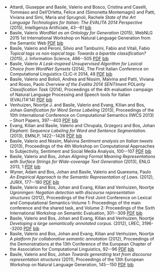 - Attardi, Giuseppe and Basile, Valerio and Bosco, Cristina and Caselli, Tommaso and Dell’Orletta, Felice and {Simonetta Montemagni} and Patti, Viviana and Simi, Maria and Sprugnoli, Rachele *State of the Art Language Technologies for Italian: The EVALITA 2014 Perspective* (2015), Intelligenza Artificiale, 43--61   [bib](bib/attardi_state_2015.bib)
- Basile, Valerio *WordNet as an Ontology for Generation* (2015), WebNLG 2015 1st International Workshop on Natural Language Generation from the Semantic Web  [PDF](files/70/basile-abstract.pdf)  [bib](bib/basile_wordnet_2015.bib)
- Basile, Valerio and Peroni, Silvio and Tamburini, Fabio and Vitali, Fabio *Topical tags vs non-topical tags: Towards a bipartite classification?* (2015), J. Information Science, 486--505  [PDF](files/68/55a4f9eb08ae81aec91327f8.pdf)  [bib](bib/basile_topical_2015.bib)
- Basile, Valerio *A Lesk-inspired Unsupervised Algorithm for Lexical Choice from WordNet Synsets* (2014), The First Italian Conference on Computational Linguistics CLiC-it 2014, 48  [PDF](files/72/Basile2014.pdf)  [bib](bib/basile_lesk-inspired_2014.bib)
- Basile, Valerio and Bolioli, Andrea and Nissim, Malvina and Patti, Viviana and Rosso, Paolo *Overview of the Evalita 2014 SENTIment POLarity Classification Task* (2014), Proceedings of the 4th evaluation campaign of Natural Language Processing and Speech tools for Italian (EVALITA'14)  [PDF](files/92/Sentipolc2014.pdf)  [bib](bib/basile_overview_2014.bib)
- Venhuizen, Noortje J. and Basile, Valerio and Evang, Kilian and Bos, Johan *Gamification for Word Sense Labeling* (2013), Proceedings of the 10th International Conference on Computational Semantics (IWCS 2013) – Short Papers, 397--403  [PDF](files/74/W13-0215.pdf)  [bib](bib/venhuizen_gamification_2013.bib)
- Evang, Kilian and Basile, Valerio and Chrupala, Grzegorz and Bos, Johan *Elephant: Sequence Labeling for Word and Sentence Segmentation.* (2013), EMNLP, 1422--1426  [PDF](files/76/D13-1146.pdf)  [bib](bib/evang_elephant:_2013.bib)
- Basile, Valerio and Nissim, Malvina *Sentiment analysis on Italian tweets* (2013), Proceedings of the 4th Workshop on Computational Approaches to Subjectivity, Sentiment and Social Media Analysis, 100--107  [PDF](files/88/W13-1614.pdf)  [bib](bib/basile_sentiment_2013.bib)
- Basile, Valerio and Bos, Johan *Aligning Formal Meaning Representations with Surface Strings for Wide-coverage Text Generation* (2013), ENLG 2013, 1  [PDF](files/78/W13-2101.pdf)  [bib](bib/basile_aligning_2013.bib)
- Wyner, Adam and Bos, Johan and Basile, Valerio and Quaresma, Paulo *An Empirical Approach to the Semantic Representation of Laws.* (2012), JURIX, 177--180  [PDF](files/82/WynerEtAlCCBoxerJURIX2012.pdf)  [bib](bib/wyner_empirical_2012.bib)
- Basile, Valerio and Bos, Johan and Evang, Kilian and Venhuizen, Noortje *Ugroningen: Negation detection with discourse representation structures* (2012), Proceedings of the First Joint Conference on Lexical and Computational Semantics-Volume 1: Proceedings of the main conference and the shared task, and Volume 2: Proceedings of the Sixth International Workshop on Semantic Evaluation, 301--309  [PDF](files/80/S12-1040.pdf)  [bib](bib/basile_ugroningen:_2012.bib)
- Basile, Valerio and Bos, Johan and Evang, Kilian and Venhuizen, Noortje *Developing a large semantically annotated corpus.* (2012), LREC, 3196--3200  [PDF](files/84/534_Paper.pdf)  [bib](bib/basile_developing_2012.bib)
- Basile, Valerio and Bos, Johan and Evang, Kilian and Venhuizen, Noortje *A platform for collaborative semantic annotation* (2012), Proceedings of the Demonstrations at the 13th Conference of the European Chapter of the Association for Computational Linguistics, 92--96  [PDF](files/86/BasileBosEvangVenhuizen2012EACL.pdf)  [bib](bib/basile_platform_2012.bib)
- Basile, Valerio and Bos, Johan *Towards generating text from discourse representation structures* (2011), Proceedings of the 13th European Workshop on Natural Language Generation, 145--150  [PDF](files/90/W11-2819.pdf)  [bib](bib/basile_towards_2011.bib)
